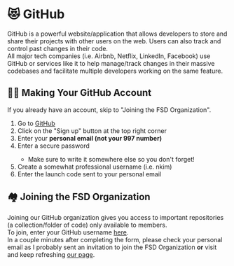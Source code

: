 # 😻 GitHub
GitHub is a powerful website/application that allows developers to store and share their projects with other users on the web. Users can also track and control past changes in their code. <br>
All major tech companies (i.e. Airbnb, Netflix, LinkedIn, Facebook) use GitHub or services like it to help manage/track changes in their massive codebases and facilitate multiple developers working on the same feature.

## 🧑‍💻 Making Your GitHub Account
If you already have an account, skip to "Joining the FSD Organization".
<ol>
    <li>Go to <a href="https://github.com/" target="_blank">GitHub</a></li>
    <li>Click on the "Sign up" button at the top right corner</li>
    <li>Enter your <strong>personal email (not your 997 number)</strong></li>
    <li>Enter a secure password</li>
        <ul style="list-style-type: circle">
            <li>Make sure to write it somewhere else so you don't forget!
        </ul>
    <li>Create a somewhat professional username (i.e. nkim)</li>
    <li>Enter the launch code sent to your personal email
</ol>

## 🏘️ Joining the FSD Organization
Joining our GitHub organization gives you access to important repositories (a collection/folder of code) only available to members.<br>
To join, enter your GitHub username <a href="https://forms.gle/gFyjePmg6KakRA8C9" target="_blank">here</a>.<br>
In a couple minutes after completing the form, please check your personal email as I probably sent an invitation to join the FSD Organization <strong>or</strong> visit and keep refreshing <a href="https://github.com/franklin-software-developers" target="_blank">our page</a>.